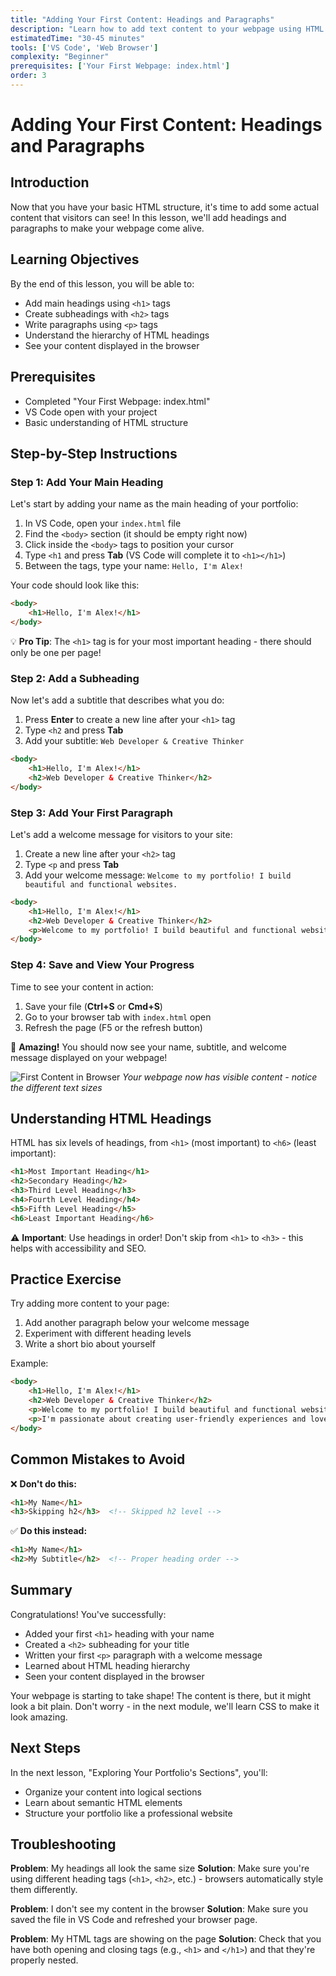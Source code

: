 ```yaml
---
title: "Adding Your First Content: Headings and Paragraphs"
description: "Learn how to add text content to your webpage using HTML headings and paragraphs."
estimatedTime: "30-45 minutes"
tools: ['VS Code', 'Web Browser']
complexity: "Beginner"
prerequisites: ['Your First Webpage: index.html']
order: 3
---
```


# Adding Your First Content: Headings and Paragraphs

## Introduction

Now that you have your basic HTML structure, it's time to add some actual content that visitors can see! In this lesson, we'll add headings and paragraphs to make your webpage come alive.

## Learning Objectives

By the end of this lesson, you will be able to:
- Add main headings using `<h1>` tags
- Create subheadings with `<h2>` tags  
- Write paragraphs using `<p>` tags
- Understand the hierarchy of HTML headings
- See your content displayed in the browser

## Prerequisites

- Completed "Your First Webpage: index.html"
- VS Code open with your project
- Basic understanding of HTML structure

## Step-by-Step Instructions

### Step 1: Add Your Main Heading

Let's start by adding your name as the main heading of your portfolio:

1. In VS Code, open your `index.html` file
2. Find the `<body>` section (it should be empty right now)
3. Click inside the `<body>` tags to position your cursor
4. Type `<h1` and press **Tab** (VS Code will complete it to `<h1></h1>`)
5. Between the tags, type your name: `Hello, I'm Alex!`

Your code should look like this:

```html
<body>
    <h1>Hello, I'm Alex!</h1>
</body>
```

💡 **Pro Tip**: The `<h1>` tag is for your most important heading - there should only be one per page!

### Step 2: Add a Subheading

Now let's add a subtitle that describes what you do:

1. Press **Enter** to create a new line after your `<h1>` tag
2. Type `<h2` and press **Tab**
3. Add your subtitle: `Web Developer & Creative Thinker`

```html
<body>
    <h1>Hello, I'm Alex!</h1>
    <h2>Web Developer & Creative Thinker</h2>
</body>
```

### Step 3: Add Your First Paragraph

Let's add a welcome message for visitors to your site:

1. Create a new line after your `<h2>` tag
2. Type `<p` and press **Tab**
3. Add your welcome message: `Welcome to my portfolio! I build beautiful and functional websites.`

```html
<body>
    <h1>Hello, I'm Alex!</h1>
    <h2>Web Developer & Creative Thinker</h2>
    <p>Welcome to my portfolio! I build beautiful and functional websites.</p>
</body>
```

### Step 4: Save and View Your Progress

Time to see your content in action:

1. Save your file (**Ctrl+S** or **Cmd+S**)
2. Go to your browser tab with `index.html` open
3. Refresh the page (F5 or the refresh button)

🎉 **Amazing!** You should now see your name, subtitle, and welcome message displayed on your webpage!

![First Content in Browser](../assets/images/first-content-browser.png)
*Your webpage now has visible content - notice the different text sizes*

## Understanding HTML Headings

HTML has six levels of headings, from `<h1>` (most important) to `<h6>` (least important):

```html
<h1>Most Important Heading</h1>
<h2>Secondary Heading</h2>
<h3>Third Level Heading</h3>
<h4>Fourth Level Heading</h4>
<h5>Fifth Level Heading</h5>
<h6>Least Important Heading</h6>
```

⚠️ **Important**: Use headings in order! Don't skip from `<h1>` to `<h3>` - this helps with accessibility and SEO.

## Practice Exercise

Try adding more content to your page:

1. Add another paragraph below your welcome message
2. Experiment with different heading levels
3. Write a short bio about yourself

Example:
```html
<body>
    <h1>Hello, I'm Alex!</h1>
    <h2>Web Developer & Creative Thinker</h2>
    <p>Welcome to my portfolio! I build beautiful and functional websites.</p>
    <p>I'm passionate about creating user-friendly experiences and love learning new technologies.</p>
</body>
```

## Common Mistakes to Avoid

❌ **Don't do this:**
```html
<h1>My Name</h1>
<h3>Skipping h2</h3>  <!-- Skipped h2 level -->
```

✅ **Do this instead:**
```html
<h1>My Name</h1>
<h2>My Subtitle</h2>  <!-- Proper heading order -->
```

## Summary

Congratulations! You've successfully:
- Added your first `<h1>` heading with your name
- Created a `<h2>` subheading for your title
- Written your first `<p>` paragraph with a welcome message
- Learned about HTML heading hierarchy
- Seen your content displayed in the browser

Your webpage is starting to take shape! The content is there, but it might look a bit plain. Don't worry - in the next module, we'll learn CSS to make it look amazing.

## Next Steps

In the next lesson, "Exploring Your Portfolio's Sections", you'll:
- Organize your content into logical sections
- Learn about semantic HTML elements
- Structure your portfolio like a professional website

## Troubleshooting

**Problem**: My headings all look the same size
**Solution**: Make sure you're using different heading tags (`<h1>`, `<h2>`, etc.) - browsers automatically style them differently.

**Problem**: I don't see my content in the browser
**Solution**: Make sure you saved the file in VS Code and refreshed your browser page.

**Problem**: My HTML tags are showing on the page
**Solution**: Check that you have both opening and closing tags (e.g., `<h1>` and `</h1>`) and that they're properly nested.